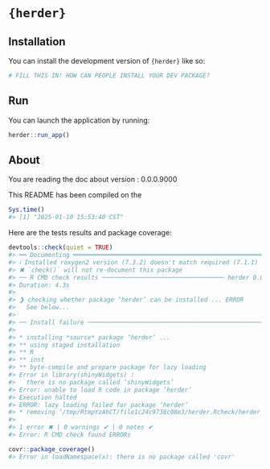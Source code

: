 
<!-- README.md is generated from README.Rmd. Please edit that file -->

# `{herder}`

<!-- badges: start -->
<!-- badges: end -->

## Installation

You can install the development version of `{herder}` like so:

``` r
# FILL THIS IN! HOW CAN PEOPLE INSTALL YOUR DEV PACKAGE?
```

## Run

You can launch the application by running:

``` r
herder::run_app()
```

## About

You are reading the doc about version : 0.0.0.9000

This README has been compiled on the

``` r
Sys.time()
#> [1] "2025-01-10 15:53:40 CST"
```

Here are the tests results and package coverage:

``` r
devtools::check(quiet = TRUE)
#> ══ Documenting ═════════════════════════════════════════════════════════════════
#> ℹ Installed roxygen2 version (7.3.2) doesn't match required (7.1.1)
#> ✖ `check()` will not re-document this package
#> ── R CMD check results ────────────────────────────────── herder 0.0.0.9000 ────
#> Duration: 4.3s
#> 
#> ❯ checking whether package ‘herder’ can be installed ... ERROR
#>   See below...
#> 
#> ── Install failure ─────────────────────────────────────────────────────────────
#> 
#> * installing *source* package ‘herder’ ...
#> ** using staged installation
#> ** R
#> ** inst
#> ** byte-compile and prepare package for lazy loading
#> Error in library(shinyWidgets) : 
#>   there is no package called ‘shinyWidgets’
#> Error: unable to load R code in package ‘herder’
#> Execution halted
#> ERROR: lazy loading failed for package ‘herder’
#> * removing ‘/tmp/RtmpYzAhCT/file1c24c9738c08e3/herder.Rcheck/herder’
#> 
#> 1 error ✖ | 0 warnings ✔ | 0 notes ✔
#> Error: R CMD check found ERRORs
```

``` r
covr::package_coverage()
#> Error in loadNamespace(x): there is no package called 'covr'
```
